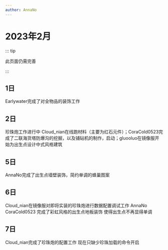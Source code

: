 ```yaml
---
author: AnnaNo
---
```

# 2023年2月

::: tip

此页面仍需完善

:::

## 1日

Earlywater完成了对全物品的装饰工作 

## 2日

珍珠炮工作进行中 Cloud_nian在线跑材料（主要为红石元件）；CoraCold0523完成了二联海货塔防爆沟的挖掘，以及铺砧机的制作，启动；gluooluo在镜像服开始为出生点设计中式风格建筑

## 5日

AnnaNo完成了出生点墙壁装饰，简约单调的蜂巢图案

## 6日

Cloud_nian在镜像服对即将实装的珍珠炮进行数据配置调试工作  AnnaNo CoraCold0523 完成了彩虹风格的出生点地板装饰  使得出生点不再显得单调

## 7日

Cloud_nian完成了珍珠炮的配置工作 现在只缺少珍珠加载的命令开启
